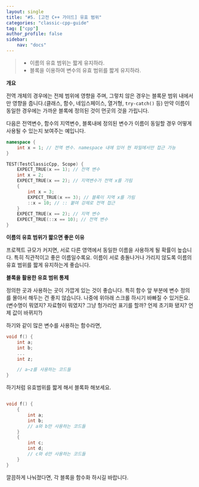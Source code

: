 ```yaml
---
layout: single
title: "#5. [고전 C++ 가이드] 유효 범위"
categories: "classic-cpp-guide"
tag: ["cpp"]
author_profile: false
sidebar: 
    nav: "docs"
---
```


> * 이름의 유효 범위는 짧게 유지하라.
> * 블록을 이용하여 변수의 유효 범위를 짧게 유지하라.

**개요**

전역 개체의 경우에는 전체 범위에 영향을 주며, 그렇치 않은 경우는 블록문 범위 내에서만 영향을 줍니다.(클래스, 함수, 네임스페이스, 열거형, `try-catch()` 등) 만약 이름이 동일한 경우에는 가까운 블록에 정의된 것이 먼곳의 것을 가립니다. 

다음은 전역변수, 함수의 지역변수, 블록내에 정의된 변수가 이름이 동일할 경우 어떻게 사용될 수 있는지 보여주는 예입니다. 

```cpp
namespace {
    int x = 1; // 전역 변수. namespace 내에 있어 현 파일에서만 접근 가능
}

TEST(TestClassicCpp, Scope) {
    EXPECT_TRUE(x == 1); // 전역 변수
    int x = 2; 
    EXPECT_TRUE(x == 2); // 지역변수가 전역 x를 가림
    {
        int x = 3;
        EXPECT_TRUE(x == 3); // 블록이 지역 x를 가림
        ::x = 10; // :: 붙여 강제로 전역 접근
    } 
    EXPECT_TRUE(x == 2); // 지역 변수
    EXPECT_TRUE(::x == 10); // 전역 변수
}
```

**이름의 유효 범위가 짧으면 좋은 이유**

프로젝트 규모가 커지면, 서로 다른 영역에서 동일한 이름을 사용하게 될 확률이 높습니다. 특히 직관적이고 좋은 이름일수록요. 이름이 서로 충돌나거나 가리지 않도록 이름의 유효 범위를 짧게 유지하는게 좋습니다.

**블록을 활용한 유효 범위 통제**

정의한 곳과 사용하는 곳이 가깝게 있는 것이 좋습니다. 특히 함수 앞 부분에 변수 정의를 몰아서 해두는 건 좋지 않습니다. 나중에 위아래 스크롤 하시기 바빠질 수 있거든요.(변수명이 뭐였지? 자료형이 뭐였지? 그냥 헝가리언 표기를 할까? 언제 초기화 됐지? 언제 값이 바뀌지?) 
 
하기와 같이 많은 변수를 사용하는 함수라면,

```cpp
void f() {
    int a;
    int b;
    ...
    int z;

    // a~z를 사용하는 코드들
}
```

하기처럼 유효범위를 짧게 해서 블록화 해보세요.

```cpp

void f() {
    {
        int a;
        int b;
        // a와 b만 사용하는 코드들
    }
    {
        int c;
        int d;
        // c와 d만 사용하는 코드들
    }
}
```

깔끔하게 나눠졌다면, 각 블록을 함수화 하시길 바랍니다.
